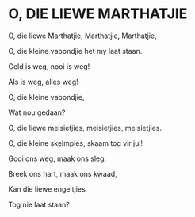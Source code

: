 # O, DIE LIEWE MARTHATJIE

O, die liewe Marthatjie, Marthatjie, Marthatjie,

O, die kleine vabondjie het my laat staan.

Geld is weg, nooi is weg!

Als is weg, alles weg!

O, die kleine vabondjie,

Wat nou gedaan?


O, die liewe meisietjies, meisietjies, meisietjies.

O, die kleine skelmpies, skaam tog vir jul!

Gooi ons weg, maak ons sleg,

Breek ons hart, maak ons kwaad,

Kan die liewe engeltjies,

Tog nie laat staan?

